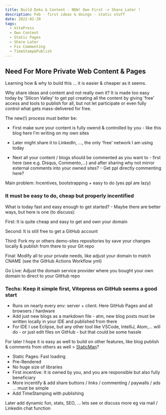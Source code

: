 ```yaml
---
title: Build Doku & Content - NEW! Own First -> Share Later !
description: Feb - first ideas & doings - static stuff
date: 2022-02-20
tags:
  - VitePress 
  - Own Content
  - Static Pages
  - Share Later
  - Fix Commenting
  - TimeStamp&Publish
---
```


## Need For More Private Web Content & Pages

 Learning how & why to build this ... it is easier & cheaper as it seems.

 Why share ideas and content and not really own it? It is made too easy today by 'Silicon Valley' to get ppl creating all the content by giving 'free' access and tools to publish for all, but not let participate or even fully control what gets mass-delivered for free.

 The new(!) process must better be:
 - First make sure your content is fully owend & controlled by you - like this blog here I'm writing on my own sites
 
 - Later might share it to LinkedIn, ..., the only 'free' network I am using today

 - Next all your content / blogs should be commented as you want to - first here (see e.g. Disqus, Commento,...) and after sharing why not mirror external comments into your owned sites? - Get ppl directly commenting here? 
 
 Main problem: Incentives, bootstrapping + easy to do (yes ppl are lazy)

 ### It must be easy to do, cheap but properly incentified  
 
 What is today fast and easy enough to get started? - Maybe there are better ways, but here is one (to discuss):

 First: It is quite cheap and easy to get and own your domain

 Second: It is still free to get a GitHub account
 
 Third: Fork my or others demo-sites repositories by save your changes locally & publish from there to your Git repo
 
 Final: Modify all to your private needs, like adjust your domain to match CNAME (see the GitHub Actions Workflow yml)

 Go Live: Adjust the domain service provider where you bought your own domain to direct to your GitHub repo

### Techs: Keep it simple first, Vitepress on GitHub seems a good start
 - Runs on nearly every env: server + client. Here GitHub Pages and all browsers / hardware
 - Add just new blogs as a markdown file - atm, new blog posts must be written locally in your IDE and published from there
 - For IDE I use Eclipse, but any other tool like VSCode, IntelliJ, Atom,... will do - or just edit files on GitHub - but that could be some hassle

 For later I hope it is easy as well to build on other features, like blog publish & comments from others as well > [StaticMan](https://staticman.net)?

 - Static Pages: Fast loading
 - Pre-Rendered
 - No huge size of libraries
 - First incentive: It is owned by you, and you are responsible but also fully beneficiary
 - More incentify & add share buttons / links / commenting / paywalls / ads ... must be simple
 - Add TimeStamping with publishing

 Later add dynamic fun, stats, SEO, ... lets see or discuss more eg via mail / Linkedin chat function 


